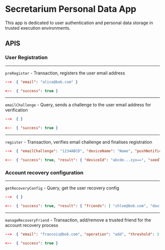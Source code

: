 # Secretarium Personal Data App

This app is dedicated to user authentication and personal data storage in trusted execution environments.

## APIS

### User Registration

---
```preRegister``` - Transaction, registers the user email address

```json
-->  { "email": "alice@bob.com" }

<--  { "success": true }
```

---

```emailChallenge``` - Query, sends a challenge to the user email address for verification

```json
-->  { }

<--  { "success": true }
```

---

```register``` - Transaction, verifies email challenge and finalises registration

```json
-->  { "emailChallenge": "1234ABCD", "deviceName": "Name", "pushNotificationConfig": { "token": "123456789", "encryptionKey": "abcde...zyx==" } }

<--  { "success": true, "result": { "deviceId": "abcde...zyx==", "seedTOTP": "abcde...zyx==" } }
```

### Account recovery configuration

---

```getRecoveryConfig``` - Query, get the user recovery config

```json
-->  { }

<--  { "success": true, "result": { "friends": [ "chloe@bob.com", "david@bob.com", "elodie@bob.com" ], "threshold": 2 } }
```

---

```manageRecoveryFriend``` - Transaction, add/remove a trusted friend for the account recovery process

```json
-->  { "email": "francois@bob.com", "operation": "add", "threshold": 3 }

<--  { "success": true }
```
